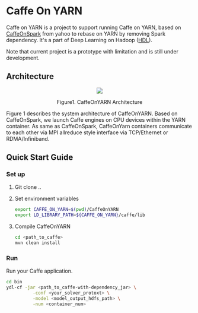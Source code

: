 # Caffe On YARN

Caffe on YARN is a project to support running Caffe on YARN, based on [CaffeOnSpark](https://github.com/yahoo/CaffeOnSpark) from yahoo to rebase on YARN by removing Spark dependency. It's a part of Deep Learning on Hadoop ([HDL](https://github.com/Intel-bigdata/HDL)). 

Note that current project is a prototype with limitation and is still under development.

## Architecture
<p align="center">
<img src=https://cloud.githubusercontent.com/assets/9171954/24284565/e02b511c-10a6-11e7-8af3-5888869ea692.png>
</p>
<p align="center">
Figure1. CaffeOnYARN Architecture
</p>

Figure 1 describes the system architecture of CaffeOnYARN. Based on CaffeOnSpark, we launch Caffe engines on CPU devices within the YARN container. As same as CaffeOnSpark, CaffeOnYarn containers communicate to each other via MPI allreduce style interface via TCP/Ethernet or RDMA/Infiniband.


## Quick Start Guide
### Set up
1. Git clone ..
2. Set environment variables

   ```sh
   export CAFFE_ON_YARN=$(pwd)/CaffeOnYARN
   export LD_LIBRARY_PATH=${CAFFE_ON_YARN}/caffe/lib
   ```

3. Compile CaffeOnYARN

   ```sh
   cd <path_to_caffe>
   mvn clean install
   ```

### Run  
Run your Caffe application.

   ```sh
   cd bin
   ydl-cf -jar <path_to_caffe-with-dependency_jar> \
             -conf <your_solver_protoxt> \
             -model <model_output_hdfs_path> \
             -num <container_num>
   ```
